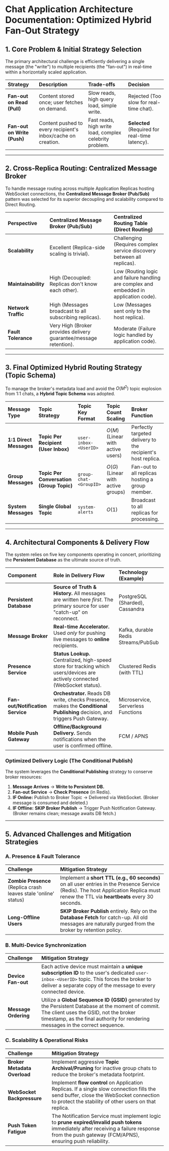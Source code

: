 # Chat Application Architecture Documentation: Optimized Hybrid Fan-Out Strategy

## 1. Core Problem & Initial Strategy Selection

The primary architectural challenge is efficiently delivering a single message (the "write") to multiple recipients (the "fan-out") in real-time within a horizontally scaled application.

| Strategy                    | Description                                                  | Trade-offs                                              | Decision                                       |
|:----------------------------|:-------------------------------------------------------------|:--------------------------------------------------------|:-----------------------------------------------|
| **Fan-out on Read (Pull)**  | Content stored once; user fetches on demand.                 | Slow reads, high query load, simple write.              | Rejected (Too slow for real-time chat).        |
| **Fan-out on Write (Push)** | Content pushed to every recipient's inbox/cache on creation. | Fast reads, high write load, complex celebrity problem. | **Selected** (Required for real-time latency). |

---

## 2. Cross-Replica Routing: Centralized Message Broker

To handle message routing across multiple Application Replicas hosting WebSocket connections, the **Centralized Message Broker (Pub/Sub)** pattern was selected for its superior decoupling and scalability compared to Direct Routing.

| Perspective         | Centralized Message Broker (Pub/Sub)                              | Centralized Routing Table (Direct Routing)                                             |
|:--------------------|:------------------------------------------------------------------|:---------------------------------------------------------------------------------------|
| **Scalability**     | Excellent (Replica-side scaling is trivial).                      | Challenging (Requires complex service discovery between all replicas).                 |
| **Maintainability** | High (Decoupled: Replicas don't know each other).                 | Low (Routing logic and failure handling are complex and embedded in application code). |
| **Network Traffic** | High (Messages broadcast to all subscribing replicas).            | Low (Messages sent only to the host replica).                                          |
| **Fault Tolerance** | Very High (Broker provides delivery guarantee/message retention). | Moderate (Failure logic handled by application code).                                  |

---

## 3. Final Optimized Hybrid Routing Strategy (Topic Schema)

To manage the broker's metadata load and avoid the $O(M^2)$ topic explosion from 1:1 chats, a **Hybrid Topic Schema** was adopted.

| Message Type            | Topic Strategy                           | Topic Key Format       | Topic Count Scaling                | Broker Function                                              |
|:------------------------|:-----------------------------------------|:-----------------------|:-----------------------------------|:-------------------------------------------------------------|
| **1:1 Direct Messages** | **Topic Per Recipient (User Inbox)**     | `user-inbox-<UserID>`  | $O(M)$ (Linear with active users)  | Perfectly targeted delivery to the recipient's host replica. |
| **Group Messages**      | **Topic Per Conversation (Group Topic)** | `group-chat-<GroupID>` | $O(G)$ (Linear with active groups) | Fan-out to all replicas hosting a group member.              |
| **System Messages**     | **Single Global Topic**                  | `system-alerts`        | $O(1)$                             | Broadcast to all replicas for processing.                    |

---

## 4. Architectural Components & Delivery Flow

The system relies on five key components operating in concert, prioritizing the **Persistent Database** as the ultimate source of truth.

| Component                        | Role in Delivery Flow                                                                                                        | Technology (Example)                |
|:---------------------------------|:-----------------------------------------------------------------------------------------------------------------------------|:------------------------------------|
| **Persistent Database**          | **Source of Truth & History.** All messages are written here *first*. The primary source for user "catch-up" on reconnect.   | PostgreSQL (Sharded), Cassandra     |
| **Message Broker**               | **Real-time Accelerator.** Used *only* for pushing live messages to **online** recipients.                                   | Kafka, durable Redis Streams/PubSub |
| **Presence Service**             | **Status Lookup.** Centralized, high-speed store for tracking which users/devices are actively connected (WebSocket status). | Clustered Redis (with TTL)          |
| **Fan-out/Notification Service** | **Orchestrator.** Reads DB write, checks Presence, makes the **Conditional Publishing** decision, and triggers Push Gateway. | Microservice, Serverless Functions  |
| **Mobile Push Gateway**          | **Offline/Background Delivery.** Sends notifications when the user is confirmed offline.                                     | FCM / APNS                          |

### Optimized Delivery Logic (The Conditional Publish)

The system leverages the **Conditional Publishing** strategy to conserve broker resources:

1.  **Message Arrives** $\rightarrow$ **Write to Persistent DB.**
2.  **Fan-out Service** $\rightarrow$ **Check Presence** (in Redis).
3.  **IF Online:** Publish to Broker Topic $\rightarrow$ Delivered via WebSocket. (Broker message is consumed and deleted.)
4.  **IF Offline:** **SKIP Broker Publish** $\rightarrow$ Trigger Push Notification Gateway. (Broker remains clean; message awaits DB fetch.)

---

## 5. Advanced Challenges and Mitigation Strategies

### A. Presence & Fault Tolerance

| Challenge                                                        | Mitigation Strategy                                                                                                                                                                      |
|:-----------------------------------------------------------------|:-----------------------------------------------------------------------------------------------------------------------------------------------------------------------------------------|
| **Zombie Presence** (Replica crash leaves stale 'online' status) | Implement a **short TTL (e.g., 60 seconds)** on all user entries in the Presence Service (Redis). The host Application Replica must renew the TTL via **heartbeats** every $30$ seconds. |
| **Long-Offline Users**                                           | **SKIP Broker Publish** entirely. Rely on the **Database Fetch** for catch-up. All old messages are naturally purged from the broker by retention policy.                                |

### B. Multi-Device Synchronization

| Challenge            | Mitigation Strategy                                                                                                                                                                                                              |
|:---------------------|:---------------------------------------------------------------------------------------------------------------------------------------------------------------------------------------------------------------------------------|
| **Device Fan-out**   | Each active device must maintain a **unique subscription ID** to the user's dedicated `user-inbox-<UserID>` topic. This forces the broker to deliver a separate copy of the message to every connected device.                   |
| **Message Ordering** | Utilize a **Global Sequence ID (GSID)** generated by the Persistent Database at the moment of commit. The client uses the GSID, not the broker timestamp, as the final authority for rendering messages in the correct sequence. |

### C. Scalability & Operational Risks

| Challenge                    | Mitigation Strategy                                                                                                                                                                                |
|:-----------------------------|:---------------------------------------------------------------------------------------------------------------------------------------------------------------------------------------------------|
| **Broker Metadata Overload** | Implement aggressive **Topic Archival/Pruning** for inactive group chats to reduce the broker's metadata footprint.                                                                                |
| **WebSocket Backpressure**   | Implement **flow control** on Application Replicas. If a single slow connection fills the send buffer, close the WebSocket connection to protect the stability of other users on that replica.     |
| **Push Token Fatigue**       | The Notification Service must implement logic to **prune expired/invalid push tokens** immediately after receiving a failure response from the push gateway (FCM/APNS), ensuring push reliability. |